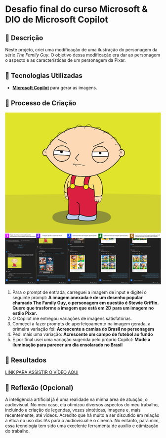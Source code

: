 # Desafio final do curso Microsoft & DIO de Microsoft Copilot

## 📒 Descrição
Neste projeto, criei uma modificação de uma ilustração do personagem da série *The Family Guy*. O objetivo dessa modificação era dar ao personagem o aspecto e as características de um personagem da Pixar.

## 🤖 Tecnologias Utilizadas
- **[Microsoft Copilot](https://copilot.microsoft.com/)** para gerar as imagens.

## 🧐 Processo de Criação

![Imagem para input 'Fonte:.wallpapers.com'](inputs/family-guy-stewie-griffin.jpg)
![Trajetoria de input e prompt](https://github.com/tastiago/Desafio-Final-DIO/blob/cd9df24525614e9c2d0597c35b64986b084ff22e/inputs/Print%20Microsoft%20Copilot.jpg)

1. Para o prompt de entrada, carreguei a imagem de input e digitei o seguinte prompt:  **A imagem anexada é de um desenho popular chamado The Family Guy, o personagem em questão é Stewie Griffin. Quero que trasforme a imagem que está em 2D para um imagem no estilo Pixar.**
2. O Copilot me entregou variações de imagens satisfatórias.
3. Começei a fazer prompts de aperfeiçoamento na imagem gerada, a primeira variação foi: **Acrescente a camisa do Brasil no personagem**
4. Pedi mais uma variação: **Acrescente um campo de futebol ao fundo**
5. E por final usei uma variação sugerida pelo próprio Copilot: **Mude a iluminação para parecer um dia ensolarado no Brasil**

## 🚀 Resultados
[LINK PARA ASSISTIR O VÍDEO AQUI](https://www.youtube.com/shorts/qsefr2iPwMY)

## 💭 Reflexão (Opcional)
A inteligência artificial já é uma realidade na minha área de atuação, o audiovisual. No meu caso, ela otimizou diversos aspectos do meu trabalho, incluindo a criação de legendas, vozes sintéticas, imagens e, mais recentemente, até vídeos. Acredito que há muito a ser discutido em relação à ética no uso das IAs para o audiovisual e o cinema. No entanto, para mim, essa tecnologia tem sido uma excelente ferramenta de auxílio e otimização do trabalho. 
```
